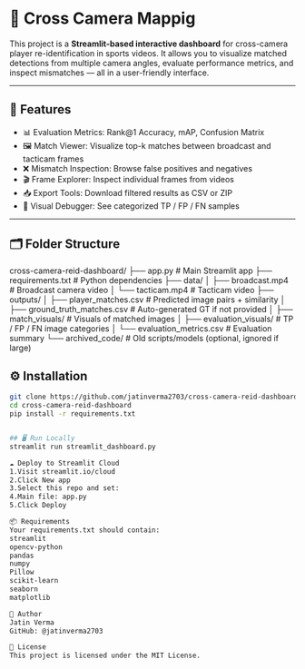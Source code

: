 # 🎥 Cross Camera Mappig

This project is a **Streamlit-based interactive dashboard** for cross-camera player re-identification in sports videos. It allows you to visualize matched detections from multiple camera angles, evaluate performance metrics, and inspect mismatches — all in a user-friendly interface.

---

## 🚀 Features

- 📊 Evaluation Metrics: Rank@1 Accuracy, mAP, Confusion Matrix
- 🖼️ Match Viewer: Visualize top-k matches between broadcast and tacticam frames
- ❌ Mismatch Inspection: Browse false positives and negatives
- 🎬 Frame Explorer: Inspect individual frames from videos
- 📥 Export Tools: Download filtered results as CSV or ZIP
- 📂 Visual Debugger: See categorized TP / FP / FN samples

---

## 🗂️ Folder Structure
cross-camera-reid-dashboard/
├── app.py # Main Streamlit app
├── requirements.txt # Python dependencies
├── data/
│ ├── broadcast.mp4 # Broadcast camera video
│ └── tacticam.mp4 # Tacticam video
├── outputs/
│ ├── player_matches.csv # Predicted image pairs + similarity
│ ├── ground_truth_matches.csv # Auto-generated GT if not provided
│ ├── match_visuals/ # Visuals of matched images
│ ├── evaluation_visuals/ # TP / FP / FN image categories
│ └── evaluation_metrics.csv # Evaluation summary
└── archived_code/ # Old scripts/models (optional, ignored if large)


## ⚙️ Installation

```bash
git clone https://github.com/jatinverma2703/cross-camera-reid-dashboard.git
cd cross-camera-reid-dashboard
pip install -r requirements.txt


## 🖥️ Run Locally
streamlit run streamlit_dashboard.py

☁️ Deploy to Streamlit Cloud
1.Visit streamlit.io/cloud
2.Click New app
3.Select this repo and set:
4.Main file: app.py
5.Click Deploy

📦 Requirements
Your requirements.txt should contain:
streamlit
opencv-python
pandas
numpy
Pillow
scikit-learn
seaborn
matplotlib

👤 Author
Jatin Verma
GitHub: @jatinverma2703

📄 License
This project is licensed under the MIT License.



